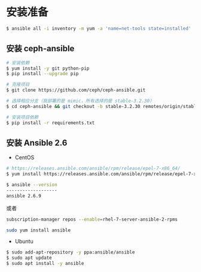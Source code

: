 # 安装准备

```sh
$ ansible all -i inventory -m yum -a 'name=net-tools state=installed'
```

## 安装 ceph-ansible

```sh
# 安装依赖
$ yum install -y git python-pip
$ pip install --upgrade pip
```

```sh
# 克隆项目
$ git clone https://github.com/ceph/ceph-ansible.git

# 选择相应分支（我部署的是 mimic，所有选择的是 stable-3.2.30）
$ cd ceph-ansible && git checkout -b stable-3.2.30 remotes/origin/stable-3.2.30

# 安装项目依赖
$ pip install -r requirements.txt
```

## 安装 Ansible 2.6

* CentOS

```sh
# https://releases.ansible.com/ansible/rpm/release/epel-7-x86_64/
$ yum install https://releases.ansible.com/ansible/rpm/release/epel-7-x86_64/ansible-2.6.9-1.el7.ans.noarch.rpm
```

```sh
$ ansible --version
-------------------
ansible 2.6.9
```

或者

```sh
subscription-manager repos --enable=rhel-7-server-ansible-2-rpms

sudo yum install ansible
```

* Ubuntu

```sh
$ sudo add-apt-repository -y ppa:ansible/ansible
$ sudo apt update
$ sudo apt install -y ansible
```
